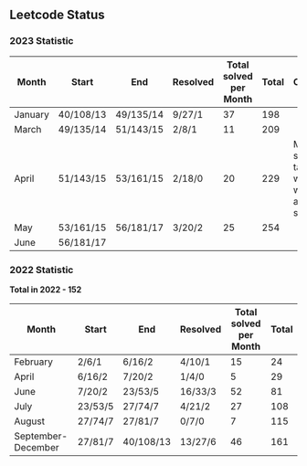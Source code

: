 ## Leetcode Status

### 2023 Statistic
| Month   | Start     | End       | Resolved | Total solved per Month | Total | Comment                                       |
|---------|-----------|-----------|----------|------------------------|-------|-----------------------------------------------|
| January | 40/108/13 | 49/135/14 | 9/27/1   | 37                     | 198   |
| March   | 49/135/14 | 51/143/15 | 2/8/1    | 11                     | 209   |
| April   | 51/143/15 | 53/161/15 | 2/18/0   | 20                     | 229   | Mostly solved tasks which were already solved |
| May     | 53/161/15 | 56/181/17 | 3/20/2   | 25                     | 254   |
| June    | 56/181/17 |           |          |                        |       |

### 2022 Statistic

**Total in 2022 - 152**

| Month              | Start   | End       | Resolved | Total solved per Month | Total |
|--------------------|---------|-----------|----------|------------------------|-------|
| February           | 2/6/1   | 6/16/2    | 4/10/1   | 15                     | 24    |
| April              | 6/16/2  | 7/20/2    | 1/4/0    | 5                      | 29    |
| June               | 7/20/2  | 23/53/5   | 16/33/3  | 52                     | 81    |
| July               | 23/53/5 | 27/74/7   | 4/21/2   | 27                     | 108   |
| August             | 27/74/7 | 27/81/7   | 0/7/0    | 7                      | 115   |
| September-December | 27/81/7 | 40/108/13 | 13/27/6  | 46                     | 161   |


